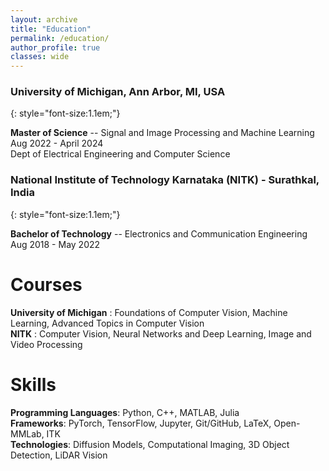 ```yaml
---
layout: archive
title: "Education"
permalink: /education/
author_profile: true
classes: wide
---
```


### University of Michigan, Ann Arbor, MI, USA
{: style="font-size:1.1em;"}

**Master of Science** --
Signal and Image Processing and Machine Learning <span class="pull-right">Aug 2022 - April 2024</span>  
Dept of Electrical Engineering and Computer Science  
<!-- **Graduate certificate** --
Computational Neuroscience <span class="pull-right">Jan 2023 - Dec 2023</span>  
<i class="fas fa-user-graduate small-grey"></i> Grade: [**4.00/4.00**](/files/transcripts/UM_Transcript.pdf) -->

### National Institute of Technology Karnataka (NITK) - Surathkal, India
{: style="font-size:1.1em;"}

**Bachelor of Technology** --
Electronics and Communication Engineering <span class="pull-right">Aug 2018 - May 2022</span>

# Courses
**University of Michigan** : Foundations of Computer Vision, Machine Learning, Advanced Topics in Computer Vision
<br>**NITK** : Computer Vision, Neural Networks and Deep Learning, Image and Video Processing
<!-- <br>**Coursera** : [Computational Neuroscience](https://coursera.org/share/2113ae69bb547a21873c0d36e8351d89) (U of Washington), [Visualizing Data with Python](https://coursera.org/share/07aa765a41f609997112e81c12e54255) (U of Michigan), [Python for Everybody](https://coursera.org/share/627b0e921e3c6efc633a14a492e4d96d) (U of Michigan) -->

# Skills
**Programming Languages**: Python, C++, MATLAB, Julia
<br>**Frameworks**: PyTorch, TensorFlow, Jupyter, Git/GitHub, LaTeX, Open-MMLab, ITK
<br>**Technologies**: Diffusion Models, Computational Imaging, 3D Object Detection, LiDAR Vision